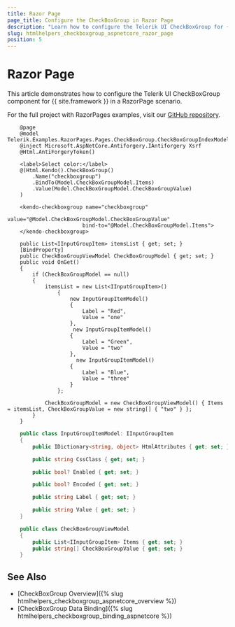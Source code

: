 ```yaml
---
title: Razor Page
page_title: Configure the CheckBoxGroup in Razor Page
description: "Learn how to configure the Telerik UI CheckBoxGroup for {{ site.framework }} in RazorPage scenario."
slug: htmlhelpers_checkboxgroup_aspnetcore_razor_page
position: 5
---
```


# Razor Page

This article demonstrates how to configure the Telerik UI CheckBoxGroup component for {{ site.framework }} in a RazorPage scenario.

For the full project with RazorPages examples, visit our [GitHub repository](https://github.com/telerik/ui-for-aspnet-core-examples/tree/master/Telerik.Examples.RazorPages).

```tab-HtmlHelper(csthml)
    @page
    @model Telerik.Examples.RazorPages.Pages.CheckBoxGroup.CheckBoxGroupIndexModel
    @inject Microsoft.AspNetCore.Antiforgery.IAntiforgery Xsrf
    @Html.AntiForgeryToken()

    <label>Select color:</label>
    @(Html.Kendo().CheckBoxGroup()
        .Name("checkboxgroup")
        .BindTo(Model.CheckBoxGroupModel.Items)
        .Value(Model.CheckBoxGroupModel.CheckBoxGroupValue)
    )
```
```TagHelper
    <kendo-checkboxgroup name="checkboxgroup"
                        value="@Model.CheckBoxGroupModel.CheckBoxGroupValue"
                        bind-to="@Model.CheckBoxGroupModel.Items">
    </kendo-checkboxgroup>
```
```tab-PageModel(cshtml.cs)      
	public List<IInputGroupItem> itemsList { get; set; }
    [BindProperty]
    public CheckBoxGroupViewModel CheckBoxGroupModel { get; set; }
    public void OnGet()
    {
        if (CheckBoxGroupModel == null)
        {
            itemsList = new List<IInputGroupItem>()
                {
                    new InputGroupItemModel()
                    {
                        Label = "Red",
                        Value = "one"
                    },
                     new InputGroupItemModel()
                    {
                        Label = "Green",
                        Value = "two"
                    },
                      new InputGroupItemModel()
                    {
                        Label = "Blue",
                        Value = "three"
                    }
                };

            CheckBoxGroupModel = new CheckBoxGroupViewModel() { Items = itemsList, CheckBoxGroupValue = new string[] { "two" } };
        }
    }
```
```InputGroupItemModel.cs
    public class InputGroupItemModel: IInputGroupItem
    {
        public IDictionary<string, object> HtmlAttributes { get; set; }

        public string CssClass { get; set; }

        public bool? Enabled { get; set; }

        public bool? Encoded { get; set; }

        public string Label { get; set; }

        public string Value { get; set; }
    }
```
```CheckBoxGroupViewModel.cs
    public class CheckBoxGroupViewModel
    {
        public List<IInputGroupItem> Items { get; set; }
        public string[] CheckBoxGroupValue { get; set; }
    }
```

## See Also

* [CheckBoxGroup Overview]({% slug htmlhelpers_checkboxgroup_aspnetcore_overview %})
* [CheckBoxGroup Data Binding]({% slug htmlhelpers_checkboxgroup_binding_aspnetcore %})
